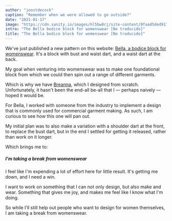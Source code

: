 ```yaml
---
author: "joostdecock"
caption: "Remember when we were allowed to go outside?"
date: "2021-01-17"
image: "https://cdn.sanity.io/images/hl5bw8cj/site-content/0faad5ded9176b4cf9e58cf5b05a939ba7670363-1920x1272.jpg"
intro: "The Bella bodice block for womenswear [No traducido]"
title: "The Bella bodice block for womenswear [No traducido]"
---
```



We've just published a new pattern on this website: [Bella, a bodice block for womenswear](/designs/bella/).
It's a block with bust and waist dart, and a waist dart at the back.

My goal when venturing into womenswear was to make one foundational block from which 
we could then spin out a range of different garments.

Which is why we have [Breanna](/designs/breanna/), which I designed from scratch.
Unfortunately, it hasn't been the end-all be-all that I — perhaps naively — hoped it would be.

For Bella, I worked with someone from the industry to implement a design that is commonly
used for commercial garment making. As such, I am curious to see how this one will pan out.

My initial plan was to also make a variation with a shoulder dart at the front, to replace the bust dart,
but in the end I settled for getting it released, rather than work on it longer.

Which brings me to:

##### I'm taking a break from womenswear

I feel like I'm expending a lot of effort here for little result.
It's getting me down, and I need a win.

I want to work on something that I can not only design, but also make and wear.
Something that gives me joy, and makes me feel like I know what I'm doing.

So while I'll still help out people who want to design for women themselves,
I am taking a break from womenswear. 


